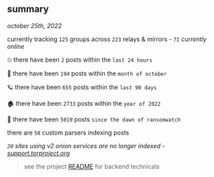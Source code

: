 
## summary
_october 25th, 2022_

currently tracking `125` groups across `223` relays & mirrors - _`71` currently online_

⏲ there have been `2` posts within the `last 24 hours`

🦈 there have been `194` posts within the `month of october`

🪐 there have been `655` posts within the `last 90 days`

🏚 there have been `2733` posts within the `year of 2022`

🦕 there have been `5019` posts `since the dawn of ransomwatch`

there are `58` custom parsers indexing posts

_`20` sites using v2 onion services are no longer indexed - [support.torproject.org](https://support.torproject.org/onionservices/v2-deprecation/)_

> see the project [README](https://github.com/joshhighet/ransomwatch#ransomwatch--) for backend technicals
